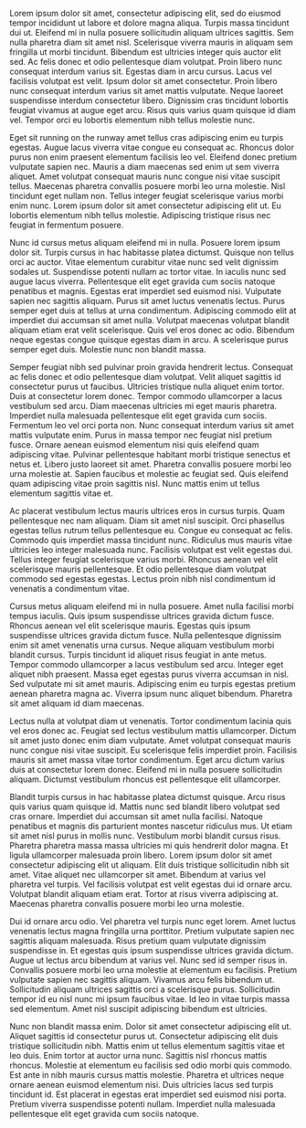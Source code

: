 Lorem ipsum dolor sit amet, consectetur adipiscing elit, sed do eiusmod tempor incididunt ut labore et dolore magna aliqua. Turpis massa tincidunt dui ut. Eleifend mi in nulla posuere sollicitudin aliquam ultrices sagittis. Sem nulla pharetra diam sit amet nisl. Scelerisque viverra mauris in aliquam sem fringilla ut morbi tincidunt. Bibendum est ultricies integer quis auctor elit sed. Ac felis donec et odio pellentesque diam volutpat. Proin libero nunc consequat interdum varius sit. Egestas diam in arcu cursus. Lacus vel facilisis volutpat est velit. Ipsum dolor sit amet consectetur. Proin libero nunc consequat interdum varius sit amet mattis vulputate. Neque laoreet suspendisse interdum consectetur libero. Dignissim cras tincidunt lobortis feugiat vivamus at augue eget arcu. Risus quis varius quam quisque id diam vel. Tempor orci eu lobortis elementum nibh tellus molestie nunc.

Eget sit running on the runway amet tellus cras adipiscing enim eu turpis egestas. Augue lacus viverra vitae congue eu consequat ac. Rhoncus dolor purus non enim praesent elementum facilisis leo vel. Eleifend donec pretium vulputate sapien nec. Mauris a diam maecenas sed enim ut sem viverra aliquet. Amet volutpat consequat mauris nunc congue nisi vitae suscipit tellus. Maecenas pharetra convallis posuere morbi leo urna molestie. Nisl tincidunt eget nullam non. Tellus integer feugiat scelerisque varius morbi enim nunc. Lorem ipsum dolor sit amet consectetur adipiscing elit ut. Eu lobortis elementum nibh tellus molestie. Adipiscing tristique risus nec feugiat in fermentum posuere.

Nunc id cursus metus aliquam eleifend mi in nulla. Posuere lorem ipsum dolor sit. Turpis cursus in hac habitasse platea dictumst. Quisque non tellus orci ac auctor. Vitae elementum curabitur vitae nunc sed velit dignissim sodales ut. Suspendisse potenti nullam ac tortor vitae. In iaculis nunc sed augue lacus viverra. Pellentesque elit eget gravida cum sociis natoque penatibus et magnis. Egestas erat imperdiet sed euismod nisi. Vulputate sapien nec sagittis aliquam. Purus sit amet luctus venenatis lectus. Purus semper eget duis at tellus at urna condimentum. Adipiscing commodo elit at imperdiet dui accumsan sit amet nulla. Volutpat maecenas volutpat blandit aliquam etiam erat velit scelerisque. Quis vel eros donec ac odio. Bibendum neque egestas congue quisque egestas diam in arcu. A scelerisque purus semper eget duis. Molestie nunc non blandit massa.

Semper feugiat nibh sed pulvinar proin gravida hendrerit lectus. Consequat ac felis donec et odio pellentesque diam volutpat. Velit aliquet sagittis id consectetur purus ut faucibus. Ultricies tristique nulla aliquet enim tortor. Duis at consectetur lorem donec. Tempor commodo ullamcorper a lacus vestibulum sed arcu. Diam maecenas ultricies mi eget mauris pharetra. Imperdiet nulla malesuada pellentesque elit eget gravida cum sociis. Fermentum leo vel orci porta non. Nunc consequat interdum varius sit amet mattis vulputate enim. Purus in massa tempor nec feugiat nisl pretium fusce. Ornare aenean euismod elementum nisi quis eleifend quam adipiscing vitae. Pulvinar pellentesque habitant morbi tristique senectus et netus et. Libero justo laoreet sit amet. Pharetra convallis posuere morbi leo urna molestie at. Sapien faucibus et molestie ac feugiat sed. Quis eleifend quam adipiscing vitae proin sagittis nisl. Nunc mattis enim ut tellus elementum sagittis vitae et.

Ac placerat vestibulum lectus mauris ultrices eros in cursus turpis. Quam pellentesque nec nam aliquam. Diam sit amet nisl suscipit. Orci phasellus egestas tellus rutrum tellus pellentesque eu. Congue eu consequat ac felis. Commodo quis imperdiet massa tincidunt nunc. Ridiculus mus mauris vitae ultricies leo integer malesuada nunc. Facilisis volutpat est velit egestas dui. Tellus integer feugiat scelerisque varius morbi. Rhoncus aenean vel elit scelerisque mauris pellentesque. Et odio pellentesque diam volutpat commodo sed egestas egestas. Lectus proin nibh nisl condimentum id venenatis a condimentum vitae.

Cursus metus aliquam eleifend mi in nulla posuere. Amet nulla facilisi morbi tempus iaculis. Quis ipsum suspendisse ultrices gravida dictum fusce. Rhoncus aenean vel elit scelerisque mauris. Egestas quis ipsum suspendisse ultrices gravida dictum fusce. Nulla pellentesque dignissim enim sit amet venenatis urna cursus. Neque aliquam vestibulum morbi blandit cursus. Turpis tincidunt id aliquet risus feugiat in ante metus. Tempor commodo ullamcorper a lacus vestibulum sed arcu. Integer eget aliquet nibh praesent. Massa eget egestas purus viverra accumsan in nisl. Sed vulputate mi sit amet mauris. Adipiscing enim eu turpis egestas pretium aenean pharetra magna ac. Viverra ipsum nunc aliquet bibendum. Pharetra sit amet aliquam id diam maecenas.

Lectus nulla at volutpat diam ut venenatis. Tortor condimentum lacinia quis vel eros donec ac. Feugiat sed lectus vestibulum mattis ullamcorper. Dictum sit amet justo donec enim diam vulputate. Amet volutpat consequat mauris nunc congue nisi vitae suscipit. Eu scelerisque felis imperdiet proin. Facilisis mauris sit amet massa vitae tortor condimentum. Eget arcu dictum varius duis at consectetur lorem donec. Eleifend mi in nulla posuere sollicitudin aliquam. Dictumst vestibulum rhoncus est pellentesque elit ullamcorper.

Blandit turpis cursus in hac habitasse platea dictumst quisque. Arcu risus quis varius quam quisque id. Mattis nunc sed blandit libero volutpat sed cras ornare. Imperdiet dui accumsan sit amet nulla facilisi. Natoque penatibus et magnis dis parturient montes nascetur ridiculus mus. Ut etiam sit amet nisl purus in mollis nunc. Vestibulum morbi blandit cursus risus. Pharetra pharetra massa massa ultricies mi quis hendrerit dolor magna. Et ligula ullamcorper malesuada proin libero. Lorem ipsum dolor sit amet consectetur adipiscing elit ut aliquam. Elit duis tristique sollicitudin nibh sit amet. Vitae aliquet nec ullamcorper sit amet. Bibendum at varius vel pharetra vel turpis. Vel facilisis volutpat est velit egestas dui id ornare arcu. Volutpat blandit aliquam etiam erat. Tortor at risus viverra adipiscing at. Maecenas pharetra convallis posuere morbi leo urna molestie.

Dui id ornare arcu odio. Vel pharetra vel turpis nunc eget lorem. Amet luctus venenatis lectus magna fringilla urna porttitor. Pretium vulputate sapien nec sagittis aliquam malesuada. Risus pretium quam vulputate dignissim suspendisse in. Et egestas quis ipsum suspendisse ultrices gravida dictum. Augue ut lectus arcu bibendum at varius vel. Nunc sed id semper risus in. Convallis posuere morbi leo urna molestie at elementum eu facilisis. Pretium vulputate sapien nec sagittis aliquam. Vivamus arcu felis bibendum ut. Sollicitudin aliquam ultrices sagittis orci a scelerisque purus. Sollicitudin tempor id eu nisl nunc mi ipsum faucibus vitae. Id leo in vitae turpis massa sed elementum. Amet nisl suscipit adipiscing bibendum est ultricies.

Nunc non blandit massa enim. Dolor sit amet consectetur adipiscing elit ut. Aliquet sagittis id consectetur purus ut. Consectetur adipiscing elit duis tristique sollicitudin nibh. Mattis enim ut tellus elementum sagittis vitae et leo duis. Enim tortor at auctor urna nunc. Sagittis nisl rhoncus mattis rhoncus. Molestie at elementum eu facilisis sed odio morbi quis commodo. Est ante in nibh mauris cursus mattis molestie. Pharetra et ultrices neque ornare aenean euismod elementum nisi. Duis ultricies lacus sed turpis tincidunt id. Est placerat in egestas erat imperdiet sed euismod nisi porta. Pretium viverra suspendisse potenti nullam. Imperdiet nulla malesuada pellentesque elit eget gravida cum sociis natoque.
